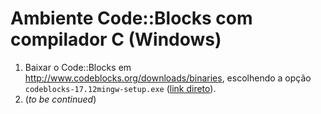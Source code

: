 # Ambiente Code::Blocks com compilador C (Windows)

1. Baixar o Code::Blocks em http://www.codeblocks.org/downloads/binaries, escolhendo a opção `codeblocks-17.12mingw-setup.exe` ([link direto](https://www.fosshub.com/Code-Blocks.html?dwl=codeblocks-17.12mingw-setup.exe)).
2. (_to be continued_)

